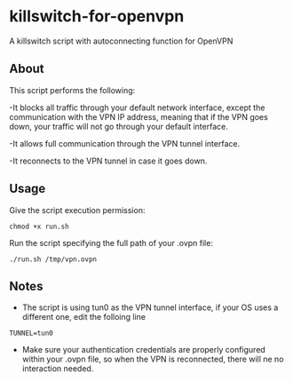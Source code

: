 # killswitch-for-openvpn
A killswitch script with autoconnecting function for OpenVPN

## About

This script performs the following:

-It blocks all traffic through your default network interface, except the communication with the VPN IP address, meaning that if the VPN goes down, your traffic will not go through your default interface. 

-It allows full communication through the VPN tunnel interface.

-It reconnects to the VPN tunnel in case it goes down.

## Usage

Give the script execution permission:

```shell
chmod +x run.sh
```

Run the script specifying the full path of your .ovpn file:

```shell
./run.sh /tmp/vpn.ovpn
```

## Notes

* The script is using tun0 as the VPN tunnel interface, if your OS uses a different one, edit the folloing line
```shell
TUNNEL=tun0
```

* Make sure your authentication credentials are properly configured within your .ovpn file, so when the VPN is reconnected, there will ne no interaction needed.
